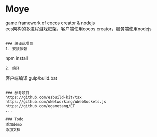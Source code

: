 # Moye
game framework of cocos creator & nodejs  
ecs架构的多进程游戏框架，客户端使用cocos creator，服务端使用nodejs  
```

### 编译此项目
1. 安装依赖
```
npm install
```
2. 编译
```
客户端编译 gulp/build.bat
```

### 参考项目
https://github.com/esbuild-kit/tsx  
https://github.com/uNetworking/uWebSockets.js  
https://github.com/egametang/ET  
...

### Todo
添加demo  
添加文档  